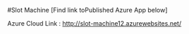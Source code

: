 #Slot Machine [Find link toPublished Azure App below]

Azure Cloud Link : http://slot-machine12.azurewebsites.net/ 
